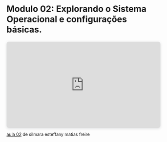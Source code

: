 # Modulo 02: Explorando o Sistema Operacional e configurações básicas.



<div style="position: relative; width: 100%; height: 0; padding-top: 56.2500%;
 padding-bottom: 0; box-shadow: 0 2px 8px 0 rgba(63,69,81,0.16); margin-top: 1.6em; margin-bottom: 0.9em; overflow: hidden;
 border-radius: 8px; will-change: transform;">
  <iframe loading="lazy" style="position: absolute; width: 100%; height: 100%; top: 0; left: 0; border: none; padding: 0;margin: 0;"
    src="https://www.canva.com/design/DAGQ8VHG_Mk/UUBGdXVG3BF3l7a2eORVhQ/view?embed" allowfullscreen="allowfullscreen" allow="fullscreen">
  </iframe>
</div>
<a href="https:&#x2F;&#x2F;www.canva.com&#x2F;design&#x2F;DAGQ8VHG_Mk&#x2F;UUBGdXVG3BF3l7a2eORVhQ&#x2F;view?utm_content=DAGQ8VHG_Mk&amp;utm_campaign=designshare&amp;utm_medium=embeds&amp;utm_source=link" target="_blank" rel="noopener">aula 02</a> de silmara esteffany matias freire